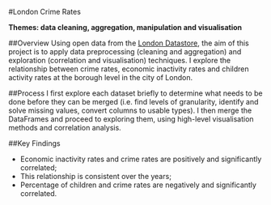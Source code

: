 #London Crime Rates

**Themes: data cleaning, aggregation, manipulation and visualisation**

##Overview
Using open data from the [London Datastore](https://data.london.gov.uk/), the aim of this project is to apply data preprocessing (cleaning and aggregation) and exploration (correlation and visualisation) techniques. I explore the relationship between crime rates, economic inactivity rates and children activity rates at the borough level in the city of London.

##Process
I first explore each dataset briefly to determine what needs to be done before they can be merged (i.e. find levels of granularity, identify and solve missing values, convert columns to usable types). I then merge the DataFrames and proceed to exploring them, using high-level visualisation methods and correlation analysis.

##Key Findings
* Economic inactivity rates and crime rates are positively and significantly correlated;
* This relationship is consistent over the years;
* Percentage of children and crime rates are negatively and significantly correlated.
